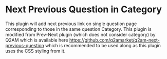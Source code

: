 Next Previous Question in Category
==================================

This plugin will add next previous link on single question page corresponding to those in the same question Category. 
This plugin is modified from Prev-Next plugin (which does not consider category) by Q2AM which is available here https://github.com/q2amarket/q2am-next-previous-question which is recommended to be used along as this plugin uses the CSS styling from it.
